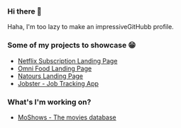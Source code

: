 ### Hi there 👋

<!--
**tmphat1312/tmphat1312** is a ✨ _special_ ✨ repository because its `README.md` (this file) appears on your GitHub profile.

Here are some ideas to get you started:

- 🔭 I’m currently working on ...
- 🌱 I’m currently learning ...
- 👯 I’m looking to collaborate on ...
- 🤔 I’m looking for help with ...
- 💬 Ask me about ...
- 📫 How to reach me: ...
- 😄 Pronouns: ...
- ⚡ Fun fact: ...
-->
 Haha, I'm too lazy to make an impressiveGitHubb profile.
 
 ### Some of my projects to showcase 😁
 - [Netflix Subscription Landing Page](https://minhphat-netflix-clone.netlify.app/)
 - [Omni Food Landing Page](https://minhphat-omnifood.netlify.app/)
 - [Natours Landing Page](https://minhphat-natours.netlify.app/)
 - [Jobster - Job Tracking App](https://minphat-jobster.netlify.app/)

### What's I'm working on?
- [MoShows - The movies database](https://minhphat-moshows.netlify.app/)
